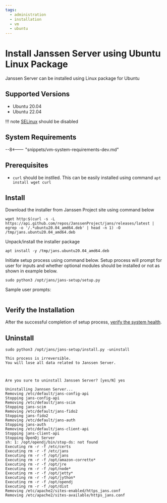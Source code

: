 ```yaml
---
tags:
  - administration
  - installation
  - vm
  - ubuntu
---
```


# Install Janssen Server using Ubuntu Linux Package

Janssen Server can be installed using Linux package for Ubuntu

## Supported Versions
- Ubuntu 20.04
- Ubuntu 22.04

!!! note
    [SELinux](https://wiki.ubuntu.com/SELinux) should be disabled

## System Requirements

--8<--- "snippets/vm-system-requirements-dev.md"

## Prerequisites

- `curl` should be instlled. This can be easily installed using command `apt install wget curl`

## Install

Download the installer from Janssen Project site using command below

```
wget http:$(curl -s -L https://api.github.com/repos/JanssenProject/jans/releases/latest | egrep -o '/.*ubuntu20.04_amd64.deb' | head -n 1) -O /tmp/jans.ubuntu20.04_amd64.deb
```

Unpack/install the installer package

```
apt install -y /tmp/jans.ubuntu20.04_amd64.deb
```

Initiate setup process using command below. Setup process will prompt for user for inputs and whether optional modules should be installed or not as shown in example below.

```
sudo python3 /opt/jans/jans-setup/setup.py
```

Sample user prompts: 

```commandline

```

## Verify the Installation

After the successful completion of setup process, [verify the system health]().


## Uninstall 

```commandline
sudo python3 /opt/jans/jans-setup/install.py -uninstall
```

```text
This process is irreversible.
You will lose all data related to Janssen Server.


 
Are you sure to uninstall Janssen Server? [yes/N] yes

Uninstalling Jannsen Server...
Removing /etc/default/jans-config-api
Stopping jans-config-api
Removing /etc/default/jans-scim
Stopping jans-scim
Removing /etc/default/jans-fido2
Stopping jans-fido2
Removing /etc/default/jans-auth
Stopping jans-auth
Removing /etc/default/jans-client-api
Stopping jans-client-api
Stopping OpenDj Server
sh: 1: /opt/opendj/bin/stop-ds: not found
Executing rm -r -f /etc/certs
Executing rm -r -f /etc/jans
Executing rm -r -f /opt/jans
Executing rm -r -f /opt/amazon-corretto*
Executing rm -r -f /opt/jre
Executing rm -r -f /opt/node*
Executing rm -r -f /opt/jetty*
Executing rm -r -f /opt/jython*
Executing rm -r -f /opt/opendj
Executing rm -r -f /opt/dist
Removing /etc/apache2/sites-enabled/https_jans.conf
Removing /etc/apache2/sites-available/https_jans.conf

```